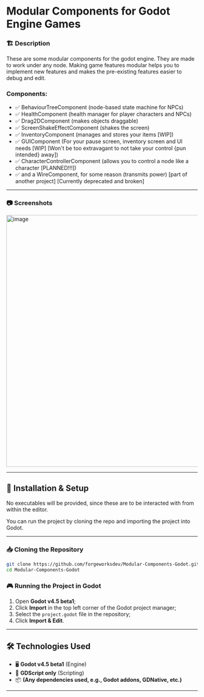 # Modular Components for Godot Engine Games

### 🏗️ Description
These are some modular components for the godot engine. They are made to work under any node.
Making game features modular helps you to implement new features and makes the pre-existing features easier to debug and edit.

### Components:
- ✅ BehaviourTreeComponent (node-based state machine for NPCs)
- ✅ HealthComponent (health manager for player characters and NPCs)
- ✅ Drag2DComponent (makes objects draggable)
- ✅ ScreenShakeEffectComponent (shakes the screen)
- ✅ InventoryComponent (manages and stores your items [WIP])
- ✅ GUIComponent (For your pause screen, inventory screen and UI needs [WIP] [Won't be too extravagant to not take your control {pun intended} away])
- ✅ CharacterControllerComponent (allows you to control a node like a character [PLANNED!!!])
- ✅ and a WireComponent, for some reason (transmits power) [part of another project] [Currently deprecated and broken]

---

### 📷 Screenshots
<img width="682" height="664" alt="image" src="https://github.com/user-attachments/assets/e2a3080c-cc44-49ec-8d80-a0d41277c46b" />

---

## 🔧 Installation & Setup
No executables will be provided, since these are to be interacted with from within the editor.

You can run the project by cloning the repo and importing the project into Godot.

---

### 📥 Cloning the Repository
```sh
git clone https://github.com/forgeworksdev/Modular-Components-Godot.git
cd Modular-Components-Godot
```

### 🎮 Running the Project in Godot
1. Open **Godot v4.5 beta1**;
2. Click **Import** in the top left corner of the Godot project manager;
3. Select the `project.godot` file in the repository;
4. Click **Import & Edit**.

---

## 🛠️ Technologies Used
- 🖥️ **Godot v4.5 beta1** (Engine)
- 🎨 **GDScript only** (Scripting)
- 📦 **(Any dependencies used, e.g., Godot addons, GDNative, etc.)**

---
